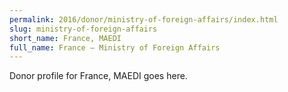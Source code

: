 ```yaml
---
permalink: 2016/donor/ministry-of-foreign-affairs/index.html
slug: ministry-of-foreign-affairs
short_name: France, MAEDI
full_name: France – Ministry of Foreign Affairs
---
```


Donor profile for France, MAEDI goes here.
